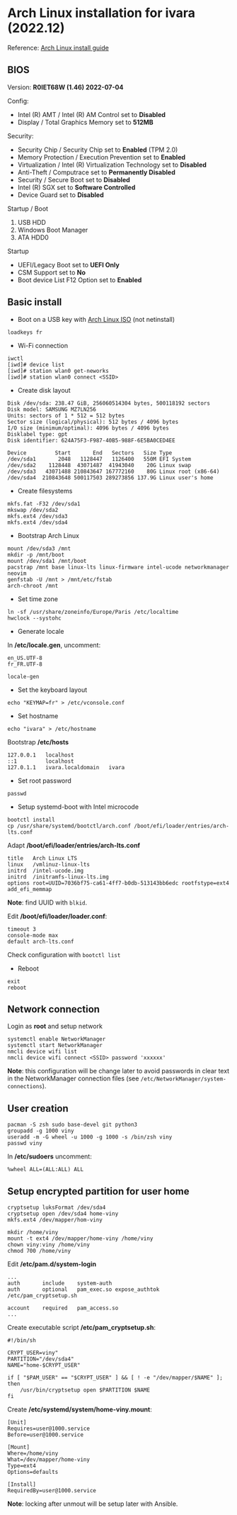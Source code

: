# Arch Linux installation for ivara (2022.12)

Reference: [Arch Linux install guide](https://wiki.archlinux.org/index.php/Installation_guide)

## BIOS

Version: **R0IET68W (1.46) 2022-07-04**

Config:

- Intel (R) AMT / Intel (R) AM Control set to **Disabled**
- Display / Total Graphics Memory set to **512MB**

Security:

- Security Chip / Security Chip set to **Enabled** (TPM 2.0)
- Memory Protection / Execution Prevention set to **Enabled**
- Virtualization / Intel (R) Virtualization Technology set to **Disabled**
- Anti-Theft / Computrace set to **Permanently Disabled**
- Security / Secure Boot set to **Disabled**
- Intel (R) SGX set to **Software Controlled**
- Device Guard set to **Disabled**

Startup / Boot

1. USB HDD
2. Windows Boot Manager
3. ATA HDD0

Startup

- UEFI/Legacy Boot set to **UEFI Only**
- CSM Support set to **No**
- Boot device List F12 Option set to **Enabled**

## Basic install

* Boot on a USB key with [Arch Linux ISO](https://archlinux.org/download/) (not netinstall)

```
loadkeys fr
```

* Wi-Fi connection

```
iwctl
[iwd]# device list
[iwd]# station wlan0 get-neworks
[iwd]# station wlan0 connect <SSID>
```

* Create disk layout

```
Disk /dev/sda: 238.47 GiB, 256060514304 bytes, 500118192 sectors
Disk model: SAMSUNG MZ7LN256
Units: sectors of 1 * 512 = 512 bytes
Sector size (logical/physical): 512 bytes / 4096 bytes
I/O size (minimum/optimal): 4096 bytes / 4096 bytes
Disklabel type: gpt
Disk identifier: 624A75F3-F987-40B5-988F-6E5BA0CED4EE

Device         Start       End   Sectors   Size Type
/dev/sda1       2048   1128447   1126400   550M EFI System
/dev/sda2    1128448  43071487  41943040    20G Linux swap
/dev/sda3   43071488 210843647 167772160    80G Linux root (x86-64)
/dev/sda4  210843648 500117503 289273856 137.9G Linux user's home
```

* Create filesystems

```
mkfs.fat -F32 /dev/sda1
mkswap /dev/sda2
mkfs.ext4 /dev/sda3
mkfs.ext4 /dev/sda4
```

* Bootstrap Arch Linux

```
mount /dev/sda3 /mnt
mkdir -p /mnt/boot
mount /dev/sda1 /mnt/boot
pacstrap /mnt base linux-lts linux-firmware intel-ucode networkmanager neovim
genfstab -U /mnt > /mnt/etc/fstab
arch-chroot /mnt
```

* Set time zone

```
ln -sf /usr/share/zoneinfo/Europe/Paris /etc/localtime
hwclock --systohc
```

* Generate locale

In **/etc/locale.gen**, uncomment:

```
en_US.UTF-8
fr_FR.UTF-8
```

```
locale-gen
```

* Set the keyboard layout  

```
echo "KEYMAP=fr" > /etc/vconsole.conf
```

* Set hostname

```
echo "ivara" > /etc/hostname
```

Bootstrap **/etc/hosts**

```
127.0.0.1   localhost
::1		    localhost
127.0.1.1	ivara.localdomain	ivara
```

* Set root password

```
passwd
```

* Setup systemd-boot with Intel microcode

```
bootctl install
cp /usr/share/systemd/bootctl/arch.conf /boot/efi/loader/entries/arch-lts.conf
```

Adapt **/boot/efi/loader/entries/arch-lts.conf**

```
title   Arch Linux LTS
linux   /vmlinuz-linux-lts
initrd  /intel-ucode.img
initrd  /initramfs-linux-lts.img
options root=UUID=7036bf75-ca61-4ff7-b0db-513143bb6edc rootfstype=ext4 add_efi_memmap
```

**Note**: find UUID with ```blkid```.

Edit **/boot/efi/loader/loader.conf**:

```
timeout 3
console-mode max
default arch-lts.conf
```

Check configuration with ```bootctl list```

* Reboot

```
exit
reboot
```

## Network connection

Login as **root** and setup network

```
systemctl enable NetworkManager
systemctl start NetworkManager
nmcli device wifi list
nmcli device wifi connect <SSID> password 'xxxxxx'
```

**Note**: this configuration will be change later to avoid passwords in clear text in the NetworkManager connection files (see ```/etc/NetworkManager/system-connections```).

## User creation

```
pacman -S zsh sudo base-devel git python3
groupadd -g 1000 viny
useradd -m -G wheel -u 1000 -g 1000 -s /bin/zsh viny
passwd viny
```

In **/etc/sudoers** uncomment:

```text
%wheel ALL=(ALL:ALL) ALL
```

## Setup encrypted partition for user home

```text
cryptsetup luksFormat /dev/sda4
cryptsetup open /dev/sda4 home-viny
mkfs.ext4 /dev/mapper/hom-viny
```

```text
mkdir /home/viny
mount -t ext4 /dev/mapper/home-viny /home/viny
chown viny:viny /home/viny
chmod 700 /home/viny
```

Edit **/etc/pam.d/system-login**

```text
...
auth       include    system-auth
auth       optional   pam_exec.so expose_authtok /etc/pam_cryptsetup.sh

account    required   pam_access.so
...
```

Create executable script **/etc/pam_cryptsetup.sh**:

```shell
#!/bin/sh

CRYPT_USER=viny"
PARTITION="/dev/sda4"
NAME="home-$CRYPT_USER"

if [ "$PAM_USER" == "$CRYPT_USER" ] && [ ! -e "/dev/mapper/$NAME" ]; then
    /usr/bin/cryptsetup open $PARTITION $NAME
fi
```

Create **/etc/systemd/system/home-viny.mount**:

```text
[Unit]
Requires=user@1000.service
Before=user@1000.service

[Mount]
Where=/home/viny
What=/dev/mapper/home-viny
Type=ext4
Options=defaults

[Install]
RequiredBy=user@1000.service
```

**Note**: locking after unmout will be setup later with Ansible.
